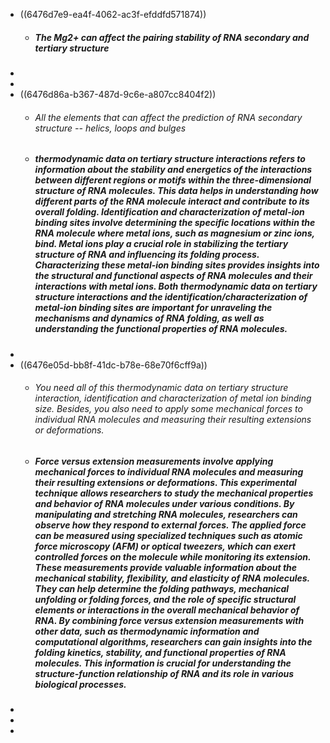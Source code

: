- ((6476d7e9-ea4f-4062-ac3f-efddfd571874))
	- ##### The Mg2+ can affect the pairing stability of RNA secondary and tertiary structure
-
-
- ((6476d86a-b367-487d-9c6e-a807cc8404f2))
	- ###### All the elements that can affect the prediction of RNA secondary structure -- helics, loops and bulges
	- ##### thermodynamic data on tertiary structure interactions refers to information about the stability and energetics of the interactions between different regions or motifs within the three-dimensional structure of RNA molecules. This data helps in understanding how different parts of the RNA molecule interact and contribute to its overall folding. Identification and characterization of metal-ion binding sites involve determining the specific locations within the RNA molecule where metal ions, such as magnesium or zinc ions, bind. Metal ions play a crucial role in stabilizing the tertiary structure of RNA and influencing its folding process. Characterizing these metal-ion binding sites provides insights into the structural and functional aspects of RNA molecules and their interactions with metal ions. Both thermodynamic data on tertiary structure interactions and the identification/characterization of metal-ion binding sites are important for unraveling the mechanisms and dynamics of RNA folding, as well as understanding the functional properties of RNA molecules.
-
- ((6476e05d-bb8f-41dc-b78e-68e70f6cff9a))
	- ###### You need all of this thermodynamic data on tertiary structure interaction, identification and characterization of metal ion binding size. Besides, you also need to apply some mechanical forces to individual RNA molecules and measuring their resulting extensions or deformations.
	- ##### Force versus extension measurements involve applying mechanical forces to individual RNA molecules and measuring their resulting extensions or deformations. This experimental technique allows researchers to study the mechanical properties and behavior of RNA molecules under various conditions. By manipulating and stretching RNA molecules, researchers can observe how they respond to external forces. The applied force can be measured using specialized techniques such as atomic force microscopy (AFM) or optical tweezers, which can exert controlled forces on the molecule while monitoring its extension. These measurements provide valuable information about the mechanical stability, flexibility, and elasticity of RNA molecules. They can help determine the folding pathways, mechanical unfolding or folding forces, and the role of specific structural elements or interactions in the overall mechanical behavior of RNA. By combining force versus extension measurements with other data, such as thermodynamic information and computational algorithms, researchers can gain insights into the folding kinetics, stability, and functional properties of RNA molecules. This information is crucial for understanding the structure-function relationship of RNA and its role in various biological processes.
-
-
-